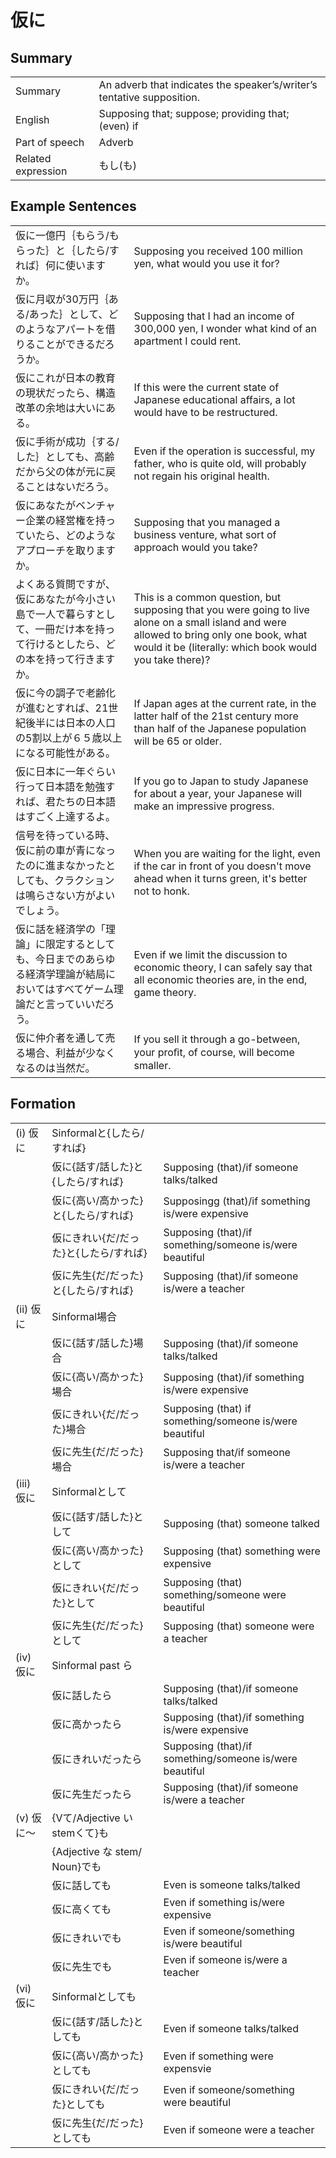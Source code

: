 # 仮に

## Summary

<table><tr>   <td>Summary</td>   <td>An adverb that indicates the speaker’s/writer’s tentative supposition.</td></tr><tr>   <td>English</td>   <td>Supposing that; suppose; providing that; (even) if</td></tr><tr>   <td>Part of speech</td>   <td>Adverb</td></tr><tr>   <td>Related expression</td>   <td>もし(も)</td></tr></table>

## Example Sentences

<table><tr>   <td>仮に一億円｛もらう/もらった｝と｛したら/すれば｝何に使いますか。</td>   <td>Supposing you received 100 million yen, what would you use it for?</td></tr><tr>   <td>仮に月収が30万円｛ある/あった｝として、どのようなアパートを借りることができるだろうか。</td>   <td>Supposing that I had an income of 300,000 yen, I wonder what kind of an apartment I could rent.</td></tr><tr>   <td>仮にこれが日本の教育の現状だったら、構造改革の余地は大いにある。</td>   <td>If this were the current state of Japanese educational affairs, a lot would have to be restructured.</td></tr><tr>   <td>仮に手術が成功｛する/した｝としても、高齢だから父の体が元に戻ることはないだろう。</td>   <td>Even if the operation is successful, my father, who is quite old, will probably not regain his original health.</td></tr><tr>   <td>仮にあなたがベンチャー企業の経営権を持っていたら、どのようなアプローチを取りますか。</td>   <td>Supposing that you managed a business venture, what sort of approach would you take?</td></tr><tr>   <td>よくある質問ですが、仮にあなたが今小さい島で一人で暮らすとして、一冊だけ本を持って行けるとしたら、どの本を持って行きますか。</td>   <td>This is a common question, but supposing that you were going to live alone on a small island and were allowed to bring only one book, what would it be (literally: which book would you take there)?</td></tr><tr>   <td>仮に今の調子で老齢化が進むとすれば、21世紀後半には日本の人口の5割以上が６５歳以上になる可能性がある。</td>   <td>If Japan ages at the current rate, in the latter half of the 21st century more than half of the Japanese population will be 65 or older.</td></tr><tr>   <td>仮に日本に一年ぐらい行って日本語を勉強すれば、君たちの日本語はすごく上達するよ。</td>   <td>If you go to Japan to study Japanese for about a year, your Japanese will make an impressive progress.</td></tr><tr>   <td>信号を待っている時、仮に前の車が青になったのに進まなかったとしても、クラクションは鳴らさない方がよいでしょう。</td>   <td>When you are waiting for the light, even if the car in front of you doesn't move ahead when it turns green, it's better not to honk.</td></tr><tr>   <td>仮に話を経済学の「理論」に限定するとしても、今日までのあらゆる経済学理論が結局においてはすべてゲーム理論だと言っていいだろう。</td>   <td>Even if we limit the discussion to economic theory, I can safely say that all economic theories are, in the end, game theory.</td></tr><tr>   <td>仮に仲介者を通して売る場合、利益が少なくなるのは当然だ。</td>   <td>If you sell it through a go-between, your proﬁt, of course, will become smaller.</td></tr></table>

## Formation

<table class="table"><tbody><tr class="tr head"><td class="td"><span class="numbers">(i)</span> <span class="concept">仮に</span></td><td class="td"><span class="concept"></span><span>Sinformalと{したら/すれば}</span></td><td class="td"></td></tr><tr class="tr"><td class="td"></td><td class="td"><span class="concept">仮に</span><span>{話す/話した}と{したら/すれば}</span></td><td class="td"><span>Supposing (that)/if someone talks/talked</span></td></tr><tr class="tr"><td class="td"></td><td class="td"><span class="concept">仮に</span><span>{高い/高かった}と{したら/すれば}</span></td><td class="td"><span>Supposingg (that)/if something is/were expensive</span></td></tr><tr class="tr"><td class="td"></td><td class="td"><span class="concept">仮に</span><span>きれい{だ/だった}と{したら/すれば}</span></td><td class="td"><span>Supposing (that)/if something/someone is/were beautiful</span></td></tr><tr class="tr"><td class="td"></td><td class="td"><span class="concept">仮に</span><span>先生{だ/だった}と{したら/すれば}</span></td><td class="td"><span>Supposing (that)/if someone is/were a teacher</span></td></tr><tr class="tr head"><td class="td"><span class="numbers">(ii)</span> <span class="concept">仮に</span></td><td class="td"><span class="concept"></span><span>Sinformal場合</span></td><td class="td"></td></tr><tr class="tr"><td class="td"></td><td class="td"><span class="concept">仮に</span><span>{話す/話した}場合</span></td><td class="td"><span>Supposing (that)/if someone talks/talked</span></td></tr><tr class="tr"><td class="td"></td><td class="td"><span class="concept">仮に</span><span>{高い/高かった}場合</span></td><td class="td"><span>Supposing (that)/if something is/were expensive</span></td></tr><tr class="tr"><td class="td"></td><td class="td"><span class="concept">仮に</span><span>きれい{だ/だった}場合</span></td><td class="td"><span>Supposing (that) if something/someone is/were beautiful</span></td></tr><tr class="tr"><td class="td"></td><td class="td"><span class="concept">仮に</span><span>先生{だ/だった}場合</span></td><td class="td"><span>Supposing that/if someone is/were a teacher</span></td></tr><tr class="tr head"><td class="td"><span class="numbers">(iii)</span> <span class="concept">仮に</span></td><td class="td"><span class="concept"></span><span>Sinformalとして</span></td><td class="td"></td></tr><tr class="tr"><td class="td"></td><td class="td"><span class="concept">仮に</span><span>{話す/話した}として</span></td><td class="td"><span>Supposing (that) someone talked</span></td></tr><tr class="tr"><td class="td"></td><td class="td"><span class="concept">仮に</span><span>{高い/高かった}として</span></td><td class="td"><span>Supposing (that) something were expensive</span></td></tr><tr class="tr"><td class="td"></td><td class="td"><span class="concept">仮に</span><span>きれい{だ/だった}として</span></td><td class="td"><span>Supposing (that) something/someone were beautiful</span></td></tr><tr class="tr"><td class="td"></td><td class="td"><span class="concept">仮に</span><span>先生{だ/だった}として</span></td><td class="td"><span>Supposing (that) someone were a teacher</span></td></tr><tr class="tr head"><td class="td"><span class="numbers">(iv)</span> <span class="concept">仮に</span></td><td class="td"><span class="concept"></span><span>Sinformal past ら</span></td><td class="td"></td></tr><tr class="tr"><td class="td"></td><td class="td"><span class="concept">仮に</span><span>話したら</span></td><td class="td"><span>Supposing (that)/if someone talks/talked</span></td></tr><tr class="tr"><td class="td"></td><td class="td"><span class="concept">仮に</span><span>高かったら</span></td><td class="td"><span>Supposing (that)/if something is/were expensive</span></td></tr><tr class="tr"><td class="td"></td><td class="td"><span class="concept">仮に</span><span>きれいだったら</span></td><td class="td"><span>Supposing (that)/if something/someone is/were beautiful</span></td></tr><tr class="tr"><td class="td"></td><td class="td"><span class="concept">仮に</span><span>先生だったら</span></td><td class="td"><span>Supposing (that)/if someone is/were a teacher</span></td></tr><tr class="tr head"><td class="td"><span class="numbers">(v)</span> <span class="concept">仮に～</span></td><td class="td"><span class="concept"></span><span>{Vて/Adjective いstemくて}も</span></td><td class="td"></td></tr><tr class="tr"><td class="td"></td><td class="td"><span class="concept"></span><span>{Adjective な stem/ Noun}でも</span></td><td class="td"></td></tr><tr class="tr"><td class="td"></td><td class="td"><span class="concept">仮に</span><span>話しても</span></td><td class="td"><span>Even is someone talks/talked</span></td></tr><tr class="tr"><td class="td"></td><td class="td"><span class="concept">仮に</span><span>高くても</span></td><td class="td"><span>Even if something is/were expensive</span></td></tr><tr class="tr"><td class="td"></td><td class="td"><span class="concept">仮に</span><span>きれいでも</span></td><td class="td"><span>Even if someone/something is/were beautiful</span></td></tr><tr class="tr"><td class="td"></td><td class="td"><span class="concept">仮に</span><span>先生でも</span></td><td class="td"><span>Even if someone is/were a teacher</span></td></tr><tr class="tr head"><td class="td"><span class="numbers">(vi)</span> <span class="concept">仮に</span></td><td class="td"><span class="concept"></span><span>Sinformalとしても</span></td><td class="td"></td></tr><tr class="tr"><td class="td"></td><td class="td"><span class="concept">仮に</span><span>{話す/話した}としても</span></td><td class="td"><span>Even if someone talks/talked</span></td></tr><tr class="tr"><td class="td"></td><td class="td"><span class="concept">仮に</span><span>{高い/高かった}としても</span></td><td class="td"><span>Even if something were expensvie</span></td></tr><tr class="tr"><td class="td"></td><td class="td"><span class="concept">仮に</span><span>きれい{だ/だった}としても</span></td><td class="td"><span>Even if someone/something were beautiful</span></td></tr><tr class="tr"><td class="td"></td><td class="td"><span class="concept">仮に</span><span>先生{だ/だった}としても</span></td><td class="td"><span>Even if someone were a teacher</span></td></tr></tbody></table>

